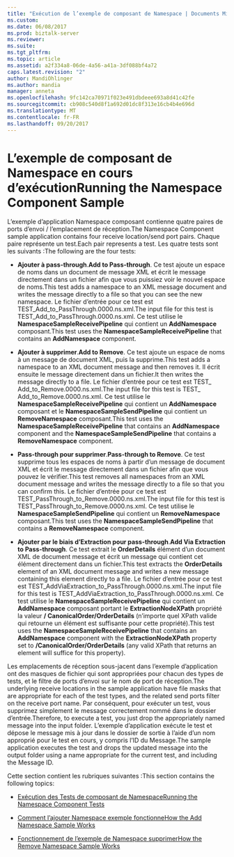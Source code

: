 ```yaml
---
title: "Exécution de l’exemple de composant de Namespace | Documents Microsoft"
ms.custom: 
ms.date: 06/08/2017
ms.prod: biztalk-server
ms.reviewer: 
ms.suite: 
ms.tgt_pltfrm: 
ms.topic: article
ms.assetid: a2f334a8-06de-4a56-a41a-3df088bf4a72
caps.latest.revision: "2"
author: MandiOhlinger
ms.author: mandia
manager: anneta
ms.openlocfilehash: 9fc142ca70971f023e491dbdeee693a8d41c42fe
ms.sourcegitcommit: cb908c540d8f1a692d01dc8f313e16cb4b4e696d
ms.translationtype: MT
ms.contentlocale: fr-FR
ms.lasthandoff: 09/20/2017
---
```

# <a name="running-the-namespace-component-sample"></a><span data-ttu-id="d7142-102">L’exemple de composant de Namespace en cours d’exécution</span><span class="sxs-lookup"><span data-stu-id="d7142-102">Running the Namespace Component Sample</span></span>
<span data-ttu-id="d7142-103">L’exemple d’application Namespace composant contienne quatre paires de ports d’envoi / l’emplacement de réception.</span><span class="sxs-lookup"><span data-stu-id="d7142-103">The Namespace Component sample application contains four receive location/send port pairs.</span></span> <span data-ttu-id="d7142-104">Chaque paire représente un test.</span><span class="sxs-lookup"><span data-stu-id="d7142-104">Each pair represents a test.</span></span> <span data-ttu-id="d7142-105">Les quatre tests sont les suivants :</span><span class="sxs-lookup"><span data-stu-id="d7142-105">The following are the four tests:</span></span>  
  
-   <span data-ttu-id="d7142-106">**Ajouter à pass-through**.</span><span class="sxs-lookup"><span data-stu-id="d7142-106">**Add to Pass-through**.</span></span> <span data-ttu-id="d7142-107">Ce test ajoute un espace de noms dans un document de message XML et écrit le message directement dans un fichier afin que vous puissiez voir le nouvel espace de noms.</span><span class="sxs-lookup"><span data-stu-id="d7142-107">This test adds a namespace to an XML message document and writes the message directly to a file so that you can see the new namespace.</span></span> <span data-ttu-id="d7142-108">Le fichier d’entrée pour ce test est TEST_Add_to_PassThrough.0000.ns.xml.</span><span class="sxs-lookup"><span data-stu-id="d7142-108">The input file for this test is TEST_Add_to_PassThrough.0000.ns.xml.</span></span> <span data-ttu-id="d7142-109">Ce test utilise le **NamespaceSampleReceivePipeline** qui contient un **AddNamespace** composant.</span><span class="sxs-lookup"><span data-stu-id="d7142-109">This test uses the **NamespaceSampleReceivePipeline** that contains an **AddNamespace** component.</span></span>  
  
-   <span data-ttu-id="d7142-110">**Ajouter à supprimer**.</span><span class="sxs-lookup"><span data-stu-id="d7142-110">**Add to Remove**.</span></span> <span data-ttu-id="d7142-111">Ce test ajoute un espace de noms à un message de document XML, puis la supprime.</span><span class="sxs-lookup"><span data-stu-id="d7142-111">This test adds a namespace to an XML document message and then removes it.</span></span> <span data-ttu-id="d7142-112">Il écrit ensuite le message directement dans un fichier.</span><span class="sxs-lookup"><span data-stu-id="d7142-112">It then writes the message directly to a file.</span></span> <span data-ttu-id="d7142-113">Le fichier d’entrée pour ce test est TEST_ Add_to_Remove.0000.ns.xml.</span><span class="sxs-lookup"><span data-stu-id="d7142-113">The input file for this test is TEST_ Add_to_Remove.0000.ns.xml.</span></span> <span data-ttu-id="d7142-114">Ce test utilise le **NamespaceSampleReceivePipeline** qui contient un **AddNamespace** composant et le **NamespaceSampleSendPipeline** qui contient un **RemoveNamespace** composant.</span><span class="sxs-lookup"><span data-stu-id="d7142-114">This test uses the **NamespaceSampleReceivePipeline** that contains an **AddNamespace** component and the **NamespaceSampleSendPipeline** that contains a **RemoveNamespace** component.</span></span>  
  
-   <span data-ttu-id="d7142-115">**Pass-through pour supprimer**.</span><span class="sxs-lookup"><span data-stu-id="d7142-115">**Pass-through to Remove**.</span></span> <span data-ttu-id="d7142-116">Ce test supprime tous les espaces de noms à partir d’un message de document XML et écrit le message directement dans un fichier afin que vous pouvez le vérifier.</span><span class="sxs-lookup"><span data-stu-id="d7142-116">This test removes all namespaces from an XML document message and writes the message directly to a file so that you can confirm this.</span></span> <span data-ttu-id="d7142-117">Le fichier d’entrée pour ce test est TEST_PassThrough_to_Remove.0000.ns.xml.</span><span class="sxs-lookup"><span data-stu-id="d7142-117">The input file for this test is TEST_PassThrough_to_Remove.0000.ns.xml.</span></span> <span data-ttu-id="d7142-118">Ce test utilise le **NamespaceSampleSendPipeline** qui contient un **RemoveNamespace** composant.</span><span class="sxs-lookup"><span data-stu-id="d7142-118">This test uses the **NamespaceSampleSendPipeline** that contains a **RemoveNamespace** component.</span></span>  
  
-   <span data-ttu-id="d7142-119">**Ajouter par le biais d’Extraction pour pass-through**.</span><span class="sxs-lookup"><span data-stu-id="d7142-119">**Add Via Extraction to Pass-through**.</span></span> <span data-ttu-id="d7142-120">Ce test extrait le **OrderDetails** élément d’un document XML de document message et écrit un message qui contient cet élément directement dans un fichier.</span><span class="sxs-lookup"><span data-stu-id="d7142-120">This test extracts the **OrderDetails** element of an XML document message and writes a new message containing this element directly to a file.</span></span> <span data-ttu-id="d7142-121">Le fichier d’entrée pour ce test est TEST_AddViaExtraction_to_PassThrough.0000.ns.xml.</span><span class="sxs-lookup"><span data-stu-id="d7142-121">The input file for this test is TEST_AddViaExtraction_to_PassThrough.0000.ns.xml.</span></span> <span data-ttu-id="d7142-122">Ce test utilise le **NamespaceSampleReceivePipeline** qui contient un **AddNamespace** composant portant le **ExtractionNodeXPath** propriété la valeur **/ CanonicalOrder/OrderDetails** (n’importe quel XPath valide qui retourne un élément est suffisante pour cette propriété).</span><span class="sxs-lookup"><span data-stu-id="d7142-122">This test uses the **NamespaceSampleReceivePipeline** that contains an **AddNamespace** component with the **ExtractionNodeXPath** property set to **/CanonicalOrder/OrderDetails** (any valid XPath that returns an element will suffice for this property).</span></span>  
  
 <span data-ttu-id="d7142-123">Les emplacements de réception sous-jacent dans l’exemple d’application ont des masques de fichier qui sont appropriées pour chacun des types de tests, et le filtre de ports d’envoi sur le nom de port de réception.</span><span class="sxs-lookup"><span data-stu-id="d7142-123">The underlying receive locations in the sample application have file masks that are appropriate for each of the test types, and the related send ports filter on the receive port name.</span></span> <span data-ttu-id="d7142-124">Par conséquent, pour exécuter un test, vous supprimez simplement le message correctement nommé dans le dossier d’entrée.</span><span class="sxs-lookup"><span data-stu-id="d7142-124">Therefore, to execute a test, you just drop the appropriately named message into the input folder.</span></span> <span data-ttu-id="d7142-125">L’exemple d’application exécute le test et dépose le message mis à jour dans le dossier de sortie à l’aide d’un nom approprié pour le test en cours, y compris l’ID du Message.</span><span class="sxs-lookup"><span data-stu-id="d7142-125">The sample application executes the test and drops the updated message into the output folder using a name appropriate for the current test, and including the Message ID.</span></span>  
  
 <span data-ttu-id="d7142-126">Cette section contient les rubriques suivantes :</span><span class="sxs-lookup"><span data-stu-id="d7142-126">This section contains the following topics:</span></span>  
  
-   [<span data-ttu-id="d7142-127">Exécution des Tests de composant de Namespace</span><span class="sxs-lookup"><span data-stu-id="d7142-127">Running the Namespace Component Tests</span></span>](../esb-toolkit/running-the-namespace-component-tests.md)  
  
-   [<span data-ttu-id="d7142-128">Comment l’ajouter Namespace exemple fonctionne</span><span class="sxs-lookup"><span data-stu-id="d7142-128">How the Add Namespace Sample Works</span></span>](../esb-toolkit/how-the-add-namespace-sample-works.md)  
  
-   [<span data-ttu-id="d7142-129">Fonctionnement de l’exemple de Namespace supprimer</span><span class="sxs-lookup"><span data-stu-id="d7142-129">How the Remove Namespace Sample Works</span></span>](../esb-toolkit/how-the-remove-namespace-sample-works.md)